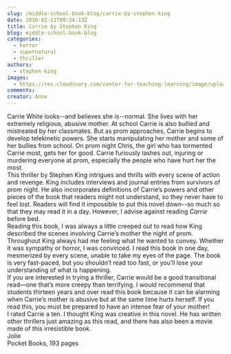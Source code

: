 ```yaml
---
slug: /middle-school-book-blog/carrie-by-stephen-king
date: 2016-02-11T09:24:13Z
title: Carrie by Stephen King
blog: middle-school-book-blog
categories:
  - horror
  - supernatural
  - thriller
authors:
  - stephen-king
images:
  - https://res.cloudinary.com/center-for-teaching-learning/image/upload/v1637513323/Carrie-book-cover-image-179x300.jpg.jpg
comments:
creator: Anne
---
```


 Carrie White looks--and believes she <em>is</em>--normal. She lives with her extremely religious, abusive mother. At school Carrie is also bullied and mistreated by her classmates. But as prom approaches, Carrie begins to develop telekinetic powers. She starts manipulating her mother and some of her bullies from school. On prom night Chris, the girl who has tormented Carrie most, gets her for good. Carrie furiously lashes out, injuring or murdering everyone at prom, especially the people who have hurt her the most.<br />This thriller by Stephen King intrigues and thrills with every scene of action and revenge. King includes interviews and journal entries from survivors of prom night. He also incorporates definitions of Carrie’s powers and other pieces of the book that readers might not understand, so they never have to feel lost. Readers will find it impossible to put this novel down--so much so that they may read it in a day. However, I advise against reading <em>Carrie </em>before bed.<br />Reading this book, I was always a little creeped out to read how King described the scenes involving Carrie’s mother the night of prom. Throughout King always had me feeling what he wanted to convey. Whether it was sympathy or horror, I was convinced. I read this book in one day, mesmerized by every scene, unable to take my eyes of the page. The book is very fast-paced, but you shouldn’t read too fast, or you’ll lose your understanding of what is happening.<br />If you are interested in trying a thriller, Carrie would be a good transitional read—one that’s more creepy than terrifying. I would recommend that students thirteen years and over read this book because it can be alarming when Carrie’s mother is abusive but at the same time hurts herself. If you read this, you must be prepared to have an intense fear of your mother!<br />I rated Carrie a ten. I thought King was creative in this novel. He has written other thrillers just amazing as this read, and there has also been a movie made of this irresistible book.<br />Jolie<br />Pocket Books, 193 pages
